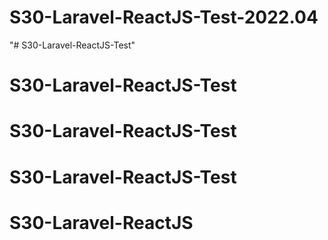 # S30-Laravel-ReactJS-Test-2022.04
"# S30-Laravel-ReactJS-Test" 
# S30-Laravel-ReactJS-Test
# S30-Laravel-ReactJS-Test
# S30-Laravel-ReactJS-Test
# S30-Laravel-ReactJS
